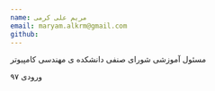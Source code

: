 ```yaml
---
name: مریم علی کرمی
email: maryam.alkrm@gmail.com
github:
---
```


مسئول آموزشی شورای صنفی دانشکده ی مهندسی کامپیوتر

ورودی ۹۷